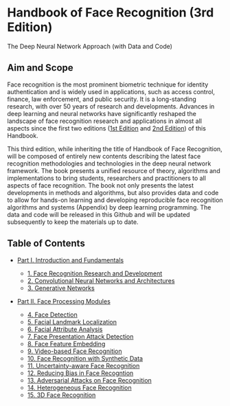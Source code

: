 # Handbook of Face Recognition (3rd Edition) 

The Deep Neural Network Approach (with Data and Code)

## Aim and Scope

Face recognition is the most prominent biometric technique for identity authentication and is widely used in applications, 
such as access control, finance, law enforcement, and public security. 
It is a long-standing research, with over 50 years of research and developments. 
Advances in deep learning and neural networks have significantly reshaped 
the landscape of face recognition research and applications in almost all aspects since the first two editions 
([1st Edition](https://www.springer.com/gp/book/9780387272573) and [2nd Edition](https://www.springer.com/gp/book/9780857299314)) of this Handbook. 

This third edition, while inheriting the title of Handbook of Face Recognition, 
will be composed of entirely new contents describing the latest face recognition methodologies and technologies in the deep neural network framework. 
The book presents a unified resource of theory, algorithms and implementations to bring students, researchers and practitioners 
to all aspects of face recognition. 
The book not only presents the latest developments in methods and algorithms, 
but also provides data and code to allow for hands-on learning and developing reproducible face recognition algorithms and systems (Appendix) by deep learning programming. 
The data and code will be released in this Github and will be updated subsequently to keep the materials up to date. 

## Table of Contents


    
- [Part I. Introduction and Fundamentals](#)
    * [1. Face Recognition Research and Development](#)
    * [2. Convolutional Neural Networks and Architectures](#)    
    * [3. Generative Networks](#)   

- [Part II.  Face Processing Modules](#)
    * [4. Face Detection](#)
    * [5. Facial Landmark Localization](#)
    * [6. Facial Attribute Analysis](#)
    * [7. Face Presentation Attack Detection](#)
    * [8. Face Feature  Embedding](#)
    * [9. Video-based Face Recognition](#)
    * [10. Face Recognition with Synthetic Data](#)
    * [11. Uncertainty-aware Face Recognition](#)
    * [12. Reducing Bias in Face Recogntion](#)
    * [13. Adversarial Attacks on Face Recognition](#)
    * [14. Heterogeneous Face Recognition](#)
    * [15. 3D Face Recognition](#)
